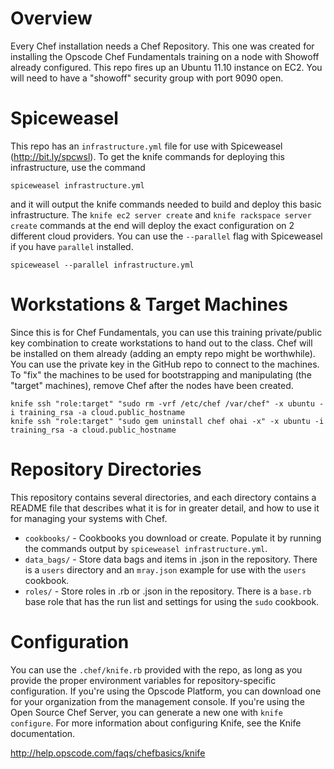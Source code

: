 Overview
========

Every Chef installation needs a Chef Repository. This one was created for installing the Opscode Chef Fundamentals training on a node with Showoff already configured. This repo fires up an Ubuntu 11.10 instance on EC2. You will need to have a "showoff" security group with port 9090 open.

Spiceweasel
===========

This repo has an `infrastructure.yml` file for use with Spiceweasel (http://bit.ly/spcwsl). To get the knife commands for deploying this infrastructure, use the command

    spiceweasel infrastructure.yml

and it will output the knife commands needed to build and deploy this basic infrastructure. The `knife ec2 server create` and `knife rackspace server create` commands at the end will deploy the exact configuration on 2 different cloud providers. You can use the `--parallel` flag with Spiceweasel if you have `parallel` installed.


    spiceweasel --parallel infrastructure.yml


Workstations & Target Machines
==============================

Since this is for Chef Fundamentals, you can use this training private/public key combination to create workstations to hand out to the class. Chef will be installed on them already (adding an empty repo might be worthwhile). You can use the private key in the GitHub repo to connect to the machines. To "fix" the machines to be used for bootstrapping and manipulating (the "target" machines), remove Chef after the nodes have been created.

    knife ssh "role:target" "sudo rm -vrf /etc/chef /var/chef" -x ubuntu -i training_rsa -a cloud.public_hostname
    knife ssh "role:target" "sudo gem uninstall chef ohai -x" -x ubuntu -i training_rsa -a cloud.public_hostname

Repository Directories
======================

This repository contains several directories, and each directory contains a README file that describes what it is for in greater detail, and how to use it for managing your systems with Chef.

* `cookbooks/` - Cookbooks you download or create. Populate it by running the commands output by `spiceweasel infrastructure.yml`.
* `data_bags/` - Store data bags and items in .json in the repository. There is a `users` directory and an `mray.json` example for use with the `users` cookbook.
* `roles/` - Store roles in .rb or .json in the repository. There is a `base.rb` base role that has the run list and settings for using the `sudo` cookbook.

Configuration
=============

You can use the `.chef/knife.rb` provided with the repo, as long as you provide the proper environment variables for repository-specific configuration. If you're using the Opscode Platform, you can download one for your organization from the management console. If you're using the Open Source Chef Server, you can generate a new one with `knife configure`. For more information about configuring Knife, see the Knife documentation.

http://help.opscode.com/faqs/chefbasics/knife

